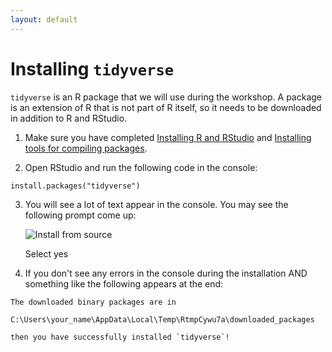 ```yaml
---
layout: default
---
```


# Installing `tidyverse`
`tidyverse` is an R package that we will use during the workshop. A package is an extension of R that is not part of R itself, so it needs to be downloaded in addition to R and RStudio.

1. Make sure you have completed [Installing R and RStudio](https://tim9800.github.io/r_workshop_2024/installation.html) and [Installing tools for compiling packages](https://tim9800.github.io/r_workshop_2024/compilation.html).

2. Open RStudio and run the following code in the console:
```
install.packages("tidyverse")
```

3. You will see a lot of text appear in the console. You may see the following prompt come up:
   
   ![Install from source](https://tim9800.github.io/r_workshop_2024/img/fromsource.png)
   
   Select yes

4. If you don't see any errors in the console during the installation AND something like the following appears at the end:
```
The downloaded binary packages are in
	C:\Users\your_name\AppData\Local\Temp\RtmpCywu7a\downloaded_packages
```

	then you have successfully installed `tidyverse`!